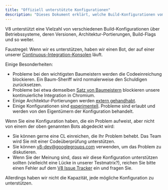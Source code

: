 ```yaml
---
title: "Offiziell unterstützte Konfigurationen"
description: "Dieses Dokument erklärt, welche Build-Konfigurationen vom V8-Team gewartet werden."
---
```

V8 unterstützt eine Vielzahl von verschiedenen Build-Konfigurationen über Betriebssysteme, deren Versionen, Architektur-Portierungen, Build-Flags und so weiter.

Faustregel: Wenn wir es unterstützen, haben wir einen Bot, der auf einer unserer [Continuous-Integration-Konsolen](https://ci.chromium.org/p/v8/g/main/console) läuft.

Einige Besonderheiten:

- Probleme bei den wichtigsten Baumeistern werden die Codeeinreichung blockieren. Ein Baum-Sheriff wird normalerweise den Schuldigen zurücksetzen.
- Probleme bei etwa demselben [Satz von Baumeistern](https://chromium.googlesource.com/infra/infra/+/main/infra/services/lkgr_finder/config/v8_cfg.pyl) blockieren unsere kontinuierliche Integration in Chromium.
- Einige Architektur-Portierungen werden [extern gehandhabt](/docs/ports).
- Einige Konfigurationen sind [experimentell](https://ci.chromium.org/p/v8/g/experiments/console). Probleme sind erlaubt und werden von den Eigentümern der Konfiguration behandelt.

Wenn Sie eine Konfiguration haben, die ein Problem aufweist, aber nicht von einem der oben genannten Bots abgedeckt wird:

- Sie können gerne eine CL einreichen, die Ihr Problem behebt. Das Team wird Sie mit einer Codeüberprüfung unterstützen.
- Sie können [v8-dev@googlegroups.com](mailto:v8-dev@googlegroups.com) verwenden, um das Problem zu diskutieren.
- Wenn Sie der Meinung sind, dass wir diese Konfiguration unterstützen sollten (vielleicht eine Lücke in unserer Testmatrix?), reichen Sie bitte einen Fehler auf dem [V8 Issue Tracker](https://bugs.chromium.org/p/v8/issues/entry) ein und fragen Sie.

Allerdings haben wir nicht die Kapazität, jede mögliche Konfiguration zu unterstützen.
